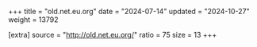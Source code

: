 +++
title = "old.net.eu.org"
date = "2024-07-14"
updated = "2024-10-27"
weight = 13792

[extra]
source = "http://old.net.eu.org/"
ratio = 75
size = 13
+++

